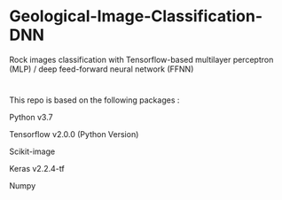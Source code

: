 # Geological-Image-Classification-DNN

 Rock images classification with Tensorflow-based multilayer perceptron (MLP) / deep feed-forward neural network (FFNN)

# 

This repo is based on the following packages :


Python v3.7

Tensorflow v2.0.0 (Python Version)

Scikit-image

Keras v2.2.4-tf

Numpy



